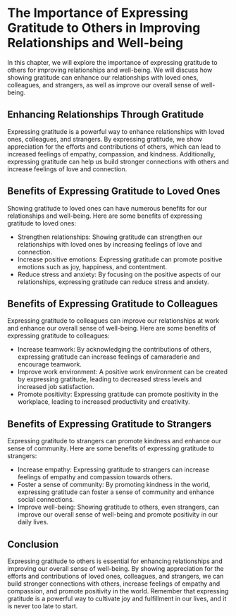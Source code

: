 The Importance of Expressing Gratitude to Others in Improving Relationships and Well-being
=====================================================================================================================================

In this chapter, we will explore the importance of expressing gratitude to others for improving relationships and well-being. We will discuss how showing gratitude can enhance our relationships with loved ones, colleagues, and strangers, as well as improve our overall sense of well-being.

Enhancing Relationships Through Gratitude
-----------------------------------------

Expressing gratitude is a powerful way to enhance relationships with loved ones, colleagues, and strangers. By expressing gratitude, we show appreciation for the efforts and contributions of others, which can lead to increased feelings of empathy, compassion, and kindness. Additionally, expressing gratitude can help us build stronger connections with others and increase feelings of love and connection.

Benefits of Expressing Gratitude to Loved Ones
----------------------------------------------

Showing gratitude to loved ones can have numerous benefits for our relationships and well-being. Here are some benefits of expressing gratitude to loved ones:

* Strengthen relationships: Showing gratitude can strengthen our relationships with loved ones by increasing feelings of love and connection.
* Increase positive emotions: Expressing gratitude can promote positive emotions such as joy, happiness, and contentment.
* Reduce stress and anxiety: By focusing on the positive aspects of our relationships, expressing gratitude can reduce stress and anxiety.

Benefits of Expressing Gratitude to Colleagues
----------------------------------------------

Expressing gratitude to colleagues can improve our relationships at work and enhance our overall sense of well-being. Here are some benefits of expressing gratitude to colleagues:

* Increase teamwork: By acknowledging the contributions of others, expressing gratitude can increase feelings of camaraderie and encourage teamwork.
* Improve work environment: A positive work environment can be created by expressing gratitude, leading to decreased stress levels and increased job satisfaction.
* Promote positivity: Expressing gratitude can promote positivity in the workplace, leading to increased productivity and creativity.

Benefits of Expressing Gratitude to Strangers
---------------------------------------------

Expressing gratitude to strangers can promote kindness and enhance our sense of community. Here are some benefits of expressing gratitude to strangers:

* Increase empathy: Expressing gratitude to strangers can increase feelings of empathy and compassion towards others.
* Foster a sense of community: By promoting kindness in the world, expressing gratitude can foster a sense of community and enhance social connections.
* Improve well-being: Showing gratitude to others, even strangers, can improve our overall sense of well-being and promote positivity in our daily lives.

Conclusion
----------

Expressing gratitude to others is essential for enhancing relationships and improving our overall sense of well-being. By showing appreciation for the efforts and contributions of loved ones, colleagues, and strangers, we can build stronger connections with others, increase feelings of empathy and compassion, and promote positivity in the world. Remember that expressing gratitude is a powerful way to cultivate joy and fulfillment in our lives, and it is never too late to start.
